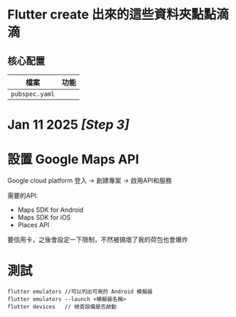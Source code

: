 # Flutter create 出來的這些資料夾點點滴滴

## 核心配置

| 檔案       | 功能             |
|:-------------:|:-------------:|
|```pubspec.yaml```||



# Jan 11 2025  *[Step 3]* 
# 設置 Google Maps API

Google cloud platform 登入 -> 創建專案 -> 啟用API和服務

需要的API:
- Maps SDK for Android
- Maps SDK for iOS
- Places API

要信用卡，之後會設定一下限制，不然被搞壞了我的荷包也會爆炸



# 測試

```
flutter emulators //可以列出可用的 Android 模擬器 
flutter emulators --launch <模擬器名稱>
flutter devices   // 檢查設備是否啟動
```